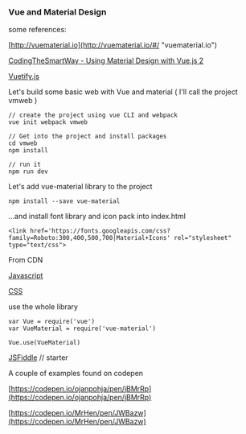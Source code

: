 ### Vue and Material Design

some references:

[http://vuematerial.io](http://vuematerial.io/#/ "vuematerial.io")

[CodingTheSmartWay - Using Material Design with Vue.js 2](https://medium.com/codingthesmartway-com-blog/using-material-design-with-vue-js-2-a938eac53112)

[Vuetify.js](https://vuetifyjs.com/)

Let's build some basic web with Vue and material \( I'll call the project vmweb \)

```
// create the project using vue CLI and webpack
vue init webpack vmweb

// Get into the project and install packages
cd vmweb
npm install

// run it
npm run dev
```

Let's add vue-material library to the project

```
npm install --save vue-material
```

...and install font library and icon pack into index.html

```
<link href='https://fonts.googleapis.com/css?family=Roboto:300,400,500,700|Material+Icons' rel="stylesheet" type="text/css">
```

From CDN

[Javascript](https://unpkg.com/vue-material)

[CSS](https://unpkg.com/vue-material/dist/vue-material.css)

use the whole library

```
var Vue = require('vue')
var VueMaterial = require('vue-material')

Vue.use(VueMaterial)
```

[JSFiddle](https://jsfiddle.net/CruzJT/5j448rh7/3/)    // starter

A couple of examples found on codepen

[https://codepen.io/ojanpohja/pen/jBMrRp](https://codepen.io/ojanpohja/pen/jBMrRp)

[https://codepen.io/MrHen/pen/JWBazw](https://codepen.io/MrHen/pen/JWBazw)



